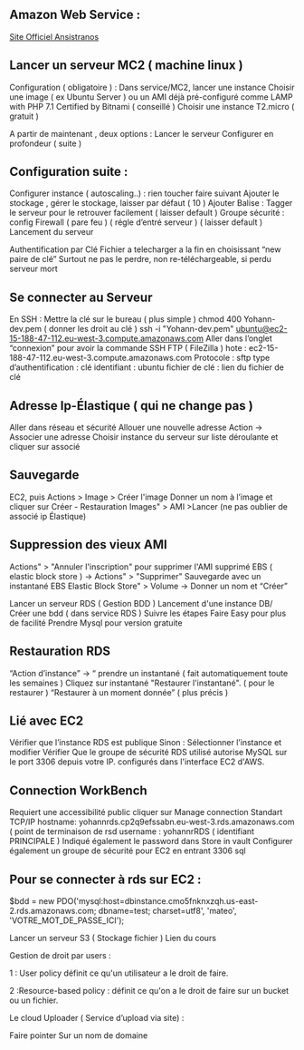 ## Amazon Web Service :

[Site Officiel Ansistranos](https://us-east-2.console.aws.amazon.com/console/home?region=us-east-2)


Lancer un serveur MC2 ( machine linux )
-------------------
Configuration ( obligatoire ) :
Dans service/MC2, lancer une instance
Choisir une image ( ex Ubuntu Server ) ou un AMI déjà pré-configuré comme
LAMP with PHP 7.1 Certified by Bitnami ( conseillé )
Choisir une instance T2.micro ( gratuit )

A partir de maintenant , deux options :
Lancer le serveur
Configurer en profondeur ( suite )

Configuration suite :
-------------------
Configurer instance ( autoscaling..) : rien toucher faire suivant
Ajouter le stockage , gérer le stockage, laisser par défaut ( 10 )
Ajouter Balise : Tagger le serveur pour le retrouver facilement ( laisser default )
Groupe sécurité : config Firewall ( pare feu ) ( régle d’entré serveur ) ( laisser default )
Lancement du serveur

Authentification par Clé
Fichier a telecharger a la fin en choisissant “new paire de clé”
Surtout ne pas le perdre, non re-téléchargeable, si perdu serveur mort

Se connecter au Serveur
-------------------
En SSH :
Mettre la clé sur le bureau ( plus simple )
chmod 400 Yohann-dev.pem ( donner les droit au clé )
ssh -i "Yohann-dev.pem" ubuntu@ec2-15-188-47-112.eu-west-3.compute.amazonaws.com
Aller dans l’onglet “connexion” pour avoir la commande SSH
FTP ( FileZilla )
hote : ec2-15-188-47-112.eu-west-3.compute.amazonaws.com
Protocole : sftp
type d’authentification : clé
identifiant : ubuntu
fichier de clé : lien du fichier de clé

Adresse Ip-Élastique ( qui ne change pas )
-------------------
Aller dans réseau et sécurité
Allouer une nouvelle adresse
Action -> Associer une adresse
Choisir instance du serveur sur liste déroulante et cliquer sur associé

Sauvegarde
-------------------
EC2, puis Actions > Image > Créer l'image
Donner un nom à l’image et cliquer sur Créer
    - Restauration
Images" > AMI >Lancer (ne pas oublier de associé ip Élastique)


Suppression des vieux AMI
-------------------
Actions" > "Annuler l'inscription" pour supprimer l'AMI
supprimé EBS ( elastic block store ) -> Actions" > "Supprimer"
Sauvegarde avec un instantané EBS
Elastic Block Store" > Volume -> Donner un nom et “Créer”



Lancer un serveur RDS ( Gestion BDD )
Lancement d'une instance DB/ Créer une bdd ( dans service RDS )
Suivre les étapes
Faire Easy pour plus de facilité
Prendre Mysql pour  version gratuite

Restauration RDS
-------------------
“Action d’instance” -> “ prendre un instantané ( fait automatiquement toute les semaines )
Cliquez sur instantané
"Restaurer l'instantané". ( pour le restaurer )
“Restaurer à un moment donnée” ( plus précis )

Lié avec EC2
-------------------
Vérifier que l’instance RDS est publique
Sinon : Sélectionner l’instance et modifier
Vérifier Que le groupe de sécurité RDS utilisé autorise MySQL sur le port 3306 depuis votre IP.
configurés dans l'interface EC2 d'AWS.

Connection WorkBench
-------------------
Requiert une accessibilité public
cliquer sur Manage connection
Standart TCP/IP
hostname: yohannrds.cp2q9efssabn.eu-west-3.rds.amazonaws.com ( point de terminaison de rsd
username : yohannrRDS ( identifiant PRINCIPALE )
Indiqué également le password dans Store in vault
Configurer également un groupe de sécurité pour EC2 en entrant 3306 sql

Pour se connecter à rds sur EC2 :
-------------------
$bdd = new PDO('mysql:host=dbinstance.cmo5fnknxzqh.us-east-2.rds.amazonaws.com;
dbname=test;
charset=utf8',
 'mateo',
'VOTRE_MOT_DE_PASSE_ICI');




Lancer un serveur S3 ( Stockage fichier )
Lien du cours

Gestion de droit par users :

1 : User policy
définit ce qu'un utilisateur a le droit de faire.

2 :Resource-based policy :
définit ce qu'on a le droit de faire sur un bucket ou un fichier.

Le cloud Uploader ( Service d’upload via site)  :

Faire pointer Sur un nom de domaine
